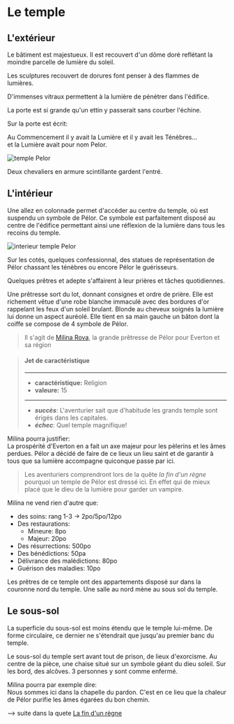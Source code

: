 # Le temple

## L'extérieur

Le bâtiment est majestueux. Il est recouvert d'un dôme doré reflétant la moindre parcelle de lumière du soleil.

Les sculptures recouvert de dorures font penser à des flammes de lumières.

D'immenses vitraux permettent à la lumière de pénétrer dans l'édifice.

La porte est si grande qu'un ettin y passerait sans courber l'échine.

Sur la porte est écrit:

<div class='descriptive'>
Au Commencement il y avait la Lumière et il y avait les Ténèbres... </br>
et la Lumière avait pour nom Pelor.
</div>

![temple Pelor](../../../Resources/TemplePelor.png)

Deux chevaliers en armure scintillante gardent l'entré.

## L'intérieur

Une allez en colonnade permet d'accéder au centre du temple, où est suspendu un symbole de Pélor. Ce symbole est parfaitement disposé au centre de l'édifice permettant ainsi une réflexion de la lumière dans tous les recoins du temple.

![interieur temple Pelor](../../../Resources/InterieurTemplePelor.png)

Sur les cotés, quelques confessionnal, des statues de représentation de Pélor chassant les ténèbres ou encore Pélor le guérisseurs.

Quelques prêtres et adepte s'affairent à leur prières et tâches quotidiennes.

Une prêtresse sort du lot, donnant consignes et ordre de prière. Elle est richement vêtue d'une robe blanche immaculé avec des bordures d'or rappelant les feux d'un soleil brulant. Blonde au cheveux soignés la lumière lui donne un aspect auréolé. Elle tient en sa main gauche un bâton dont la coiffe se compose de 4 symbole de Pélor.

> Il s'agit de [Milina Rova](../2-Personnages/Milina%20Rova.md), la grande prêtresse de Pélor pour Everton et sa région

> #### Jet de caractéristique
> ___
> - **caractéristique:** Religion
> - **valeure:** 15
> ___
> - ***succès***: L'aventurier sait que d'habitude les grands temple sont érigés dans les capitales.
> - ***échec***: Quel temple magnifique!
> 

<div class='descriptive'>
Milina pourra justifier: </br>
La prospérité d'Everton en a fait un axe majeur pour les pèlerins et les âmes perdues. Pélor a décidé de faire de ce lieux un lieu saint et de garantir à tous que sa lumière accompagne quiconque passe par ici.
</div>

>Les aventuriers comprendront lors de la quête *la fin d'un règne* pourquoi un temple de Pélor est dressé ici. En effet qui de mieux placé que le dieu de la lumière pour garder un vampire.

Milina ne vend rien d'autre que: 
- des soins: rang 1-3 -> 2po/5po/12po
- Des restaurations:
    - Mineure: 8po
    - Majeur: 20po
- Des résurrections: 500po
- Des bénédictions: 50pa
- Délivrance des malédictions: 80po
- Guérison des maladies: 10po

Les prêtres de ce temple ont des appartements disposé sur dans la couronne nord du temple. Une salle au nord mène au sous sol du temple.

## Le sous-sol

La superficie du sous-sol est moins étendu que le temple lui-même. De forme circulaire,  ce dernier ne s'étendrait que jusqu'au premier banc du temple.

Le sous-sol du temple sert avant tout de prison,  de lieux d'exorcisme. Au centre de la pièce, une chaise situé sur un symbole géant du dieu soleil. Sur les bord, des alcôves. 3 personnes y sont comme enfermé.

<div class='descriptive'>
Milina pourra par exemple dire: </br>
Nous sommes ici dans la chapelle du pardon. C'est en ce lieu que la chaleur de Pélor purifie les âmes égarées du bon chemin.
</div>

--> suite dans la quete [La fin d'un règne](../../2-Quetes/3-%20la%20fin%20d'un%20règne.md)